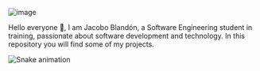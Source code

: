 ![image](https://i.imgur.com/9Yrnii0.png)

Hello everyone 👋, I am Jacobo Blandón, a Software Engineering student in training, passionate about software development and technology. In this repository you will find some of my projects.

<img src="https://raw.githubusercontent.com/blandoncj/blandoncj/output/snake.svg" alt="Snake animation" />

###
